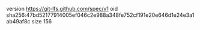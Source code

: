 version https://git-lfs.github.com/spec/v1
oid sha256:47bd52177914005ef046c2e988a348fe752cf191e20e646d1e24e3a1ab49af8c
size 156
